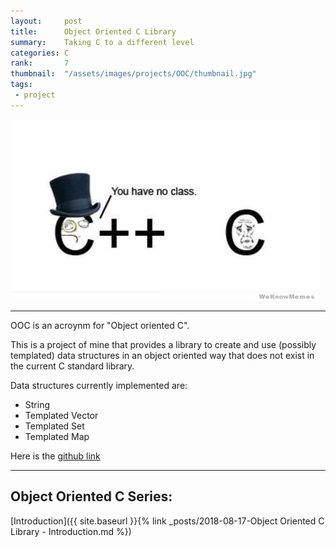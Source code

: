 ```yaml
---
layout:     post
title:      Object Oriented C Library
summary:    Taking C to a different level
categories: C
rank:       7
thumbnail:  "/assets/images/projects/OOC/thumbnail.jpg"
tags:
 - project
---
```


![Thumbnail](/assets/images/projects/OOC/thumbnail.jpg)

---

OOC is an acroynm for "Object oriented C".

This is a project of mine that provides a library to create and use (possibly templated) data structures in an object oriented way that does not exist in the current C standard library.

Data structures currently implemented are:
- String
- Templated Vector
- Templated Set
- Templated Map

Here is the [github link](https://github.com/Maknee/OOC)

---

## Object Oriented C Series:

[Introduction]({{ site.baseurl }}{% link _posts/2018-08-17-Object Oriented C Library - Introduction.md %})

